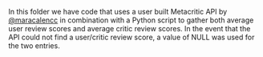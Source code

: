 In this folder we have code that uses a user built Metacritic API by [@maracalencc] in combination with a Python script to gather both average user review scores and average critic review scores. In the event that the API could not find a user/critic review score, a value of NULL was used for the two entries.

[@maracalencc]: https://market.mashape.com/marcalencc/metacritic
